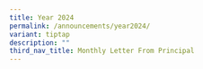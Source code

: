 ```yaml
---
title: Year 2024
permalink: /announcements/year2024/
variant: tiptap
description: ""
third_nav_title: Monthly Letter From Principal
---
```

<p></p>